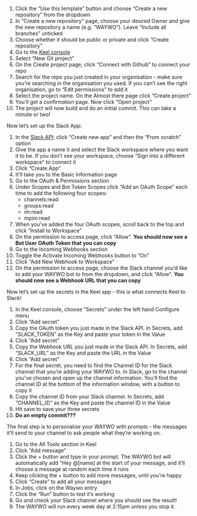 1. Click the “Use this template” button and choose “Create a new repository” from the dropdown
2. In “Create a new repository” page, choose your desired Owner and give the new repository a name (e.g. “WAYWO”). Leave “Include all branches” unticked
3. Choose whether it should be public or private and click “Create repository”
4. Go to the [Keel console](https://console.keel.so/start)
5. Select “New Git project”
6. On the Create project page, click “Connect with Github” to connect your repo
7. Search for the repo you just created in your organisation - make sure you’re searching in the organisation you used. If you can’t see the right organisation, go to “Edit permissions” to add it
8. Select the project name. On the Almost there page click “Create project”
9. You’ll get a confirmation page. Now click “Open project”
10. The project will now build and do an initial commit. This can take a minute or two! 


Now let’s set up the Slack App:

1. In the [Slack API](https://api.slack.com/apps/): click “Create new app” and then the “From scratch” option
2. Give the app a name it and select the Slack workspace where you want it to be. If you don’t see your workspace, choose “Sign into a different workspace” to connect it
3. Click “Create App”
4. It’ll take you to the Basic Information page
5. Go to the OAuth & Permissions section
6. Under Scopes and Bot Token Scopes click “Add an OAuth Scope” each time to add the following four scopes:
   - channels:read
   - groups:read
   - im:read
   - mpim:read
8. When you’ve added the four OAuth scopes, scroll back to the top and click “Install to Workspace”
9. On the permission to access page, click “Allow”. **You should now see a Bot User OAuth Token that you can copy**
10. Go to the Incoming Webhooks section
11. Toggle the Activate Incoming Webhooks button to “On”
12. Click “Add New Webhook to Workspace”
13. On the permission to access page, choose the Slack channel you’d like to add your WAYWO bot to from the dropdown, and click “Allow”. **You should now see a Webhook URL that you can copy** 


Now let’s set up the secrets in the Keel app - this is what connects Keel to Slack! 

1. In the Keel console, choose “Secrets” under the left hand Configure menu
2. Click “Add secret” 
3. Copy the OAuth token you just made in the Slack API. In Secrets, add “SLACK_TOKEN” as the Key and paste your token in the Value
4. Click “Add secret”
5. Copy the Webhook URL you just made in the Slack API. In Secrets, add “SLACK_URL” as the Key and paste the URL in the Value
6. Click “Add secret”
7. For the final secret, you need to find the Channel ID for the Slack channel that you’re adding your WAYWO to. In Slack, go to the channel you’ve chosen and open up the channel information. You’ll find the channel ID at the bottom of the information window, with a button to copy it
8. Copy the channel ID from your Slack channel. In Secrets, add “CHANNEL_ID” as the Key and paste the channel ID in the Value
9. Hit save to save your three secrets
10. **Do an empty commit???**


The final step is to personalise your WAYWO with prompts - the messages it’ll send to your channel to ask people what they’re working on. 

1. Go to the All Tools section in Keel
2. Click “Add message”
3. Click the + button and type in your prompt. The WAYWO bot will automatically add “Hey @[name] at the start of your message, and it’ll choose a message at random each time it runs
4. Keep clicking the + button to add more messages, until you’re happy
5. Click “Create” to add all your messages
6. In Jobs, click on the Waywo entry
7. Click the “Run” button to test it’s working
8. Go and check your Slack channel where you should see the result! 
9. The WAYWO will run every week day at 2:15pm unless you stop it.
